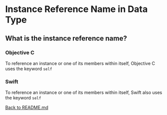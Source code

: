 # Instance Reference Name in Data Type

## What is the instance reference name?

### Objective C 
To reference an instance or one of its members within itself, Objective C uses the keyword `self`

### Swift
To reference an instance or one of its members within itself, Swift also uses the keyword `self`

[Back to README.md](/README.md)
